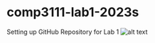 # comp3111-lab1-2023s
Setting up GitHub Repository for Lab 1
![alt text](comp3111-lab1-2023s/src/main/resource/lab1_eclipse_History.png?raw=true)
